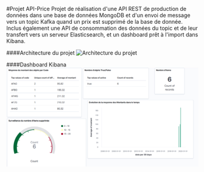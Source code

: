 #Projet API-Price
Projet de réalisation d'une API REST de production de données dans une base de données MongoDB et d'un envoi de message vers un topic Kafka quand un prix est supprimé de la base de donnée.
Inclus également une API de consommation des données du topic et de leur transfert vers un serveur Elasticsearch, et un dashboard prêt à l'import dans Kibana.

####Architecture du projet
![Architecture du projet](/medias/Schéma_architecture.png)

####Dashboard Kibana
![Dashboard Kibana](/medias/Screenshot-dashboard.png)


